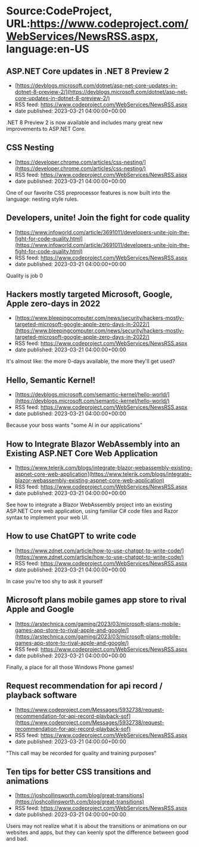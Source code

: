 # Source:CodeProject, URL:https://www.codeproject.com/WebServices/NewsRSS.aspx, language:en-US

## ASP.NET Core updates in .NET 8 Preview 2
 - [https://devblogs.microsoft.com/dotnet/asp-net-core-updates-in-dotnet-8-preview-2/](https://devblogs.microsoft.com/dotnet/asp-net-core-updates-in-dotnet-8-preview-2/)
 - RSS feed: https://www.codeproject.com/WebServices/NewsRSS.aspx
 - date published: 2023-03-21 04:00:00+00:00

.NET 8 Preview 2 is now available and includes many great new improvements to ASP.NET Core.

## CSS Nesting
 - [https://developer.chrome.com/articles/css-nesting/](https://developer.chrome.com/articles/css-nesting/)
 - RSS feed: https://www.codeproject.com/WebServices/NewsRSS.aspx
 - date published: 2023-03-21 04:00:00+00:00

One of our favorite CSS preprocessor features is now built into the language: nesting style rules.

## Developers, unite! Join the fight for code quality
 - [https://www.infoworld.com/article/3691011/developers-unite-join-the-fight-for-code-quality.html](https://www.infoworld.com/article/3691011/developers-unite-join-the-fight-for-code-quality.html)
 - RSS feed: https://www.codeproject.com/WebServices/NewsRSS.aspx
 - date published: 2023-03-21 04:00:00+00:00

Quality is job 0

## Hackers mostly targeted Microsoft, Google, Apple zero-days in 2022
 - [https://www.bleepingcomputer.com/news/security/hackers-mostly-targeted-microsoft-google-apple-zero-days-in-2022/](https://www.bleepingcomputer.com/news/security/hackers-mostly-targeted-microsoft-google-apple-zero-days-in-2022/)
 - RSS feed: https://www.codeproject.com/WebServices/NewsRSS.aspx
 - date published: 2023-03-21 04:00:00+00:00

It's almost like: the more 0-days available, the more they'll get used?

## Hello, Semantic Kernel!
 - [https://devblogs.microsoft.com/semantic-kernel/hello-world/](https://devblogs.microsoft.com/semantic-kernel/hello-world/)
 - RSS feed: https://www.codeproject.com/WebServices/NewsRSS.aspx
 - date published: 2023-03-21 04:00:00+00:00

Because your boss wants "some AI in our applications"

## How to Integrate Blazor WebAssembly into an Existing ASP.NET Core Web Application
 - [https://www.telerik.com/blogs/integrate-blazor-webassembly-existing-aspnet-core-web-application](https://www.telerik.com/blogs/integrate-blazor-webassembly-existing-aspnet-core-web-application)
 - RSS feed: https://www.codeproject.com/WebServices/NewsRSS.aspx
 - date published: 2023-03-21 04:00:00+00:00

See how to integrate a Blazor WebAssembly project into an existing ASP.NET Core web application, using familiar C# code files and Razor syntax to implement your web UI.

## How to use ChatGPT to write code
 - [https://www.zdnet.com/article/how-to-use-chatgpt-to-write-code/](https://www.zdnet.com/article/how-to-use-chatgpt-to-write-code/)
 - RSS feed: https://www.codeproject.com/WebServices/NewsRSS.aspx
 - date published: 2023-03-21 04:00:00+00:00

In case you're too shy to ask it yourself

## Microsoft plans mobile games app store to rival Apple and Google
 - [https://arstechnica.com/gaming/2023/03/microsoft-plans-mobile-games-app-store-to-rival-apple-and-google/](https://arstechnica.com/gaming/2023/03/microsoft-plans-mobile-games-app-store-to-rival-apple-and-google/)
 - RSS feed: https://www.codeproject.com/WebServices/NewsRSS.aspx
 - date published: 2023-03-21 04:00:00+00:00

Finally, a place for all those Windows Phone games!

## Request recommendation for api record / playback software
 - [https://www.codeproject.com/Messages/5932738/request-recommendation-for-api-record-playback-sof](https://www.codeproject.com/Messages/5932738/request-recommendation-for-api-record-playback-sof)
 - RSS feed: https://www.codeproject.com/WebServices/NewsRSS.aspx
 - date published: 2023-03-21 04:00:00+00:00

"This call may be recorded for quality and training purposes"

## Ten tips for better CSS transitions and animations
 - [https://joshcollinsworth.com/blog/great-transitions](https://joshcollinsworth.com/blog/great-transitions)
 - RSS feed: https://www.codeproject.com/WebServices/NewsRSS.aspx
 - date published: 2023-03-21 04:00:00+00:00

Users may not realize what it is about the transitions or animations on our websites and apps, but they can keenly spot the difference between good and bad.

